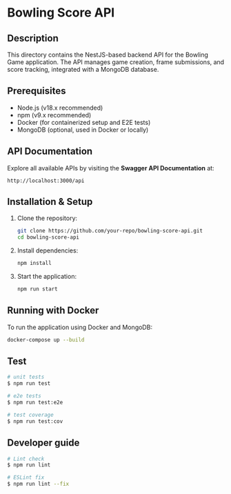 # Bowling Score API

## Description

This directory contains the NestJS-based backend API for the Bowling Game application. The API manages game creation, frame submissions, and score tracking, integrated with a MongoDB database.

## Prerequisites

- Node.js (v18.x recommended)
- npm (v9.x recommended)
- Docker (for containerized setup and E2E tests)
- MongoDB (optional, used in Docker or locally)

## API Documentation

Explore all available APIs by visiting the **Swagger API Documentation** at:

```
http://localhost:3000/api
```

## Installation & Setup

1. Clone the repository:
   ```sh
   git clone https://github.com/your-repo/bowling-score-api.git
   cd bowling-score-api
   ```
2. Install dependencies:
   ```sh
   npm install
   ```
3. Start the application:
   ```sh
   npm run start
   ```

## Running with Docker

To run the application using Docker and MongoDB:

```sh
docker-compose up --build
```

## Test

```bash
# unit tests
$ npm run test

# e2e tests
$ npm run test:e2e

# test coverage
$ npm run test:cov
```

## Developer guide

```bash
# Lint check
$ npm run lint

# ESLint fix
$ npm run lint --fix
```
